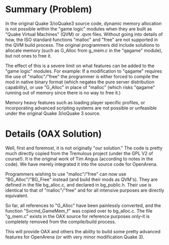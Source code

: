 # Summary (Problem) #

In the original Quake 3/ioQuake3 source code, dynamic memory allocation is not possible within the "game logic" modules when they are built as "Quake Virtual Machines" (QVM) or .qvm files.  Without going into details of how, the ISO standard functions "malloc" and "free" are not supported in the QVM build process.  The original programmers did include  solutions to allocate memory (such as G\_Alloc from g\_mem.c in the "qagame" module), but not ones to free it.

The effect of this is a severe limit on what features can be added to the "game logic" modules. For example: If a modification to "qagame" requires the use of "malloc"/"free" the programmer is either forced to compile the mod in native binary format (which negates the pure server distribution capability), or use "G\_Alloc" in place of "malloc" (which risks "qagame" running out of memory since there is no way to free it.)

Memory heavy features such as loading player specific profiles, or incorporating advanced scripting systems are not possible or unfeasible under the original Quake 3/ioQuake 3 source.

# Details (OAX Solution) #

Well, first and foremost, it is not originally "our solution."  The code is pretty much directly copied from the Tremulous project (under the GPL V2 of course!).  It is the original work of Tim Angus (according to notes in the code).  We have merely integrated it into the source code for OpenArena.

Programmers wishing to use "malloc"/"free" can now use "BG\_Alloc"/"BG\_Free" instead (and build their mods as QVM's).  They are defined in the file bg\_alloc.c, and declared in bg\_public.h. Their use is identical to that of "malloc"/"free" and for all intensive purposes are directly equivalent.

So far, all references to "G\_Alloc" have been painlessly converted, and the function "Svcmd\_GameMem\_f" was copied over to bg\_alloc.c.  The file "g\_mem.c" exists in the OAX source for reference purposes only-it is completely removed from the compile/build process.

This will provide OAX and others the ability to build some pretty advanced features for OpenArena (or with very minor modification Quake 3).